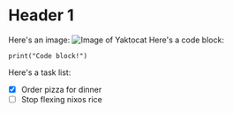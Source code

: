 # Header 1
Here's an image:
![Image of Yaktocat](https://octodex.github.com/images/yaktocat.png)
Here's a code block:
```
print("Code block!")
```
Here's a task list:
- [X] Order pizza for dinner
- [ ] Stop flexing nixos rice
